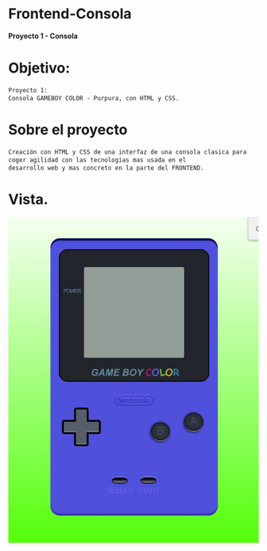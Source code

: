 # Frontend-Consola

**Proyecto 1 - Consola**


# **Objetivo**: 
  
    Proyecto 1:
    Consola GAMEBOY COLOR - Purpura, con HTML y CSS.

# **Sobre el proyecto**

    Creación con HTML y CSS de una interfaz de una consola clasica para coger agilidad con las tecnologias mas usada en el
    desarrollo web y mas concreto en la parte del FRONTEND.

# **Vista**.
  
  ![texto_alternativo](Consola-Frontend.JPG)




